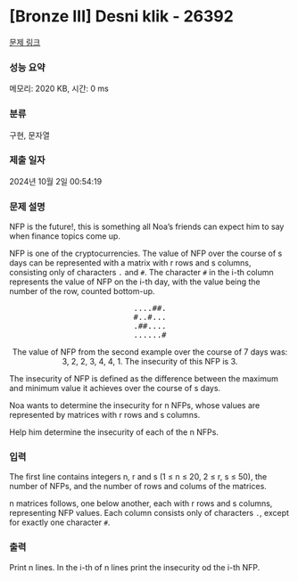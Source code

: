 # [Bronze III] Desni klik - 26392 

[문제 링크](https://www.acmicpc.net/problem/26392) 

### 성능 요약

메모리: 2020 KB, 시간: 0 ms

### 분류

구현, 문자열

### 제출 일자

2024년 10월 2일 00:54:19

### 문제 설명

<p>NFP is the future!, this is something all Noa’s friends can expect him to say when finance topics come up.</p>

<p>NFP is one of the cryptocurrencies. The value of NFP over the course of s days can be represented with a matrix with r rows and s columns, consisting only of characters <code>.</code> and <code>#</code>. The character <code>#</code> in the i-th column represents the value of NFP on the i-th day, with the value being the number of the row, counted bottom-up.</p>

<pre style="text-align: center;">....##.
#..#...
.##....
......#</pre>

<p style="text-align: center;">The value of NFP from the second example over the course of 7 days was: 3, 2, 2, 3, 4, 4, 1. The insecurity of this NFP is 3.</p>

<p>The insecurity of NFP is defined as the difference between the maximum and minimum value it achieves over the course of s days.</p>

<p>Noa wants to determine the insecurity for n NFPs, whose values are represented by matrices with r rows and s columns.</p>

<p>Help him determine the insecurity of each of the n NFPs.</p>

### 입력 

 <p>The first line contains integers n, r and s (1 ≤ n ≤ 20, 2 ≤ r, s ≤ 50), the number of NFPs, and the number of rows and colums of the matrices.</p>

<p>n matrices follows, one below another, each with r rows and s columns, representing NFP values. Each column consists only of characters <code>.</code>, except for exactly one character <code>#</code>.</p>

### 출력 

 <p>Print n lines. In the i-th of n lines print the insecurity od the i-th NFP.</p>

